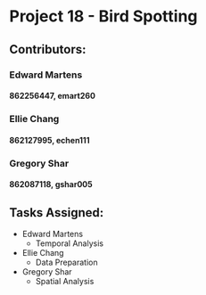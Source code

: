 # Project 18 - Bird Spotting
## Contributors:
### Edward Martens
#### 862256447, emart260
### Ellie Chang
#### 862127995, echen111
### Gregory Shar
#### 862087118, gshar005

## Tasks Assigned:
* Edward Martens
  * Temporal Analysis
* Ellie Chang
  * Data Preparation
* Gregory Shar
  * Spatial Analysis
